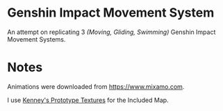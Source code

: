 # Genshin Impact Movement System

An attempt on replicating 3 *(Moving, Gliding, Swimming)* Genshin Impact Movement Systems.

# Notes

Animations were downloaded from https://www.mixamo.com.

I use [Kenney's Prototype Textures](https://www.kenney.nl/assets/prototype-textures) for the Included Map.
